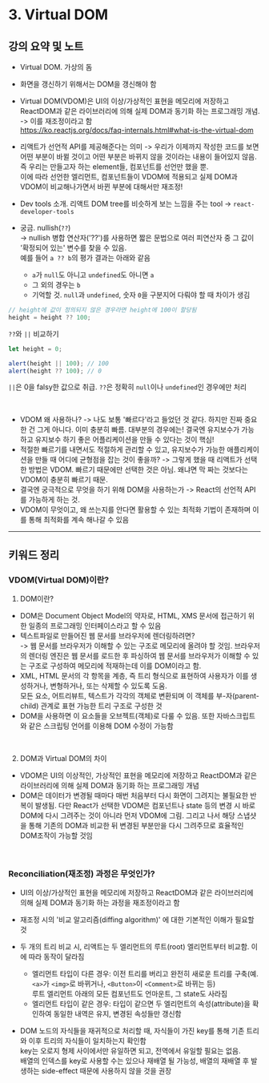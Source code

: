 # 3. Virtual DOM

## 강의 요약 및 노트

- Virtual DOM. 가상의 돔
- 화면을 갱신하기 위해서는 DOM을 갱신해야 함
- Virtual DOM(VDOM)은 UI의 이상/가상적인 표현을 메모리에 저장하고 ReactDOM과 같은 라이브러리에 의해 실제 DOM과 동기화 하는 프로그래밍 개념. -> 이를 재조정이라고 함  
<https://ko.reactjs.org/docs/faq-internals.html#what-is-the-virtual-dom>  
  
- 리액트가 선언적 API를 제공해준다는 의미 -> 우리가 이제까지 작성한 코드를 보면 어떤 부분이 바뀔 것이고 어떤 부분은 바뀌지 않을 것이라는 내용이 들어있지 않음. 즉 우리는 만들고자 하는 element들, 컴포넌트를 선언만 했을 뿐.  
이에 따라 선언한 엘리먼트, 컴포넌트들이 VDOM에 적용되고 실제 DOM과 VDOM이 비교해나가면서 바뀐 부분에 대해서만 재조정!  
  
- Dev tools 소개. 리액트 DOM tree를 비슷하게 보는 느낌을 주는 tool -> `react-developer-tools`

- 궁금. nullish(`??`)  
-> nullish 병합 연산자('??')를 사용하면 짧은 문법으로 여러 피연산자 중 그 값이 '확정되어 있는' 변수를 찾을 수 있음.  
예를 들어 `a ?? b`의 평가 결과는 아래와 같음
    - `a`가 `null`도 아니고 `undefined`도 아니면 `a`
    - 그 외의 경우는 `b`
    - 기억할 것. `null`과 `undefined`, 숫자 `0`을 구분지어 다뤄야 할 때 차이가 생김  
  
```javascript
// height에 값이 정의되지 않은 경우라면 height에 100이 할당됨
height = height ?? 100;
```
  
`??`와 `||` 비교하기

```javascript
let height = 0;

alert(height || 100); // 100
alert(height ?? 100); // 0
```

`||`은 0을 falsy한 값으로 취급. `??`은 정확히 `null`이나 `undefined`인 경우에만 처리

</br>

- VDOM 왜 사용하나? -> 나도 보통 '빠르다'라고 들었던 것 같다. 하지만 진짜 중요한 건 그게 아니다. 이미 충분히 빠름. 대부분의 경우에는! 결국엔 유지보수가 가능하고 유지보수 하기 좋은 어플리케이션을 만들 수 있다는 것이 핵심!
- 적절한 빠르기를 내면서도 적절하게 관리할 수 있고, 유지보수가 가능한 애플리케이션을 만들 때 어디에 균형점을 잡는 것이 좋을까? -> 그렇게 했을 때 리액트가 선택한 방법은 VDOM. 빠르기 때문에만 선택한 것은 아님. 왜냐면 막 짜는 것보다는 VDOM이 충분히 빠르기 때문.
- 결국엔 궁극적으로 무엇을 하기 위해 DOM을 사용하는가 -> React의 선언적 API를 가능하게 하는 것.
- VDOM이 무엇이고, 왜 쓰는지를 안다면 활용할 수 있는 최적화 기법이 존재하며 이를 통해 최적화를 계속 해나갈 수 있음

---

## 키워드 정리

### VDOM(Virtual DOM)이란?

1. DOM이란?

- DOM은 Document Object Model의 약자로, HTML, XMS 문서에 접근하기 위한 일종의 프로그래밍 인터페이스라고 할 수 있음
- 텍스트파일로 만들어진 웹 문서를 브라우저에 렌더링하려면?  
-> 웹 문서를 브라우저가 이해할 수 있는 구조로 메모리에 올려야 할 것임. 브라우저의 렌더링 엔진은 웹 문서를 로드한 후 파싱하여 웹 문서를 브라우저가 이해할 수 있는 구조로 구성하여 메모리에 적재하는데 이를 DOM이라고 함.
- XML, HTML 문서의 각 항목을 계층, 즉 트리 형식으로 표현하여 사용자가 이를 생성하거나, 변형하거나, 또는 삭제할 수 있도록 도움.  
모든 요소, 어트리뷰트, 텍스트가 각각의 객체로 변환되며 이 객체를 부-자(parent-child) 관계로 표현 가능한 트리 구조로 구성한 것
- DOM을 사용하면 이 요소들을 오브젝트(객체)로 다룰 수 있음. 또한 자바스크립트와 같은 스크립팅 언어를 이용해 DOM 수정이 가능함

</br>

2. DOM과 Virtual DOM의 차이

- VDOM은 UI의 이상적인, 가상적인 표현을 메모리에 저장하고 ReactDOM과 같은 라이브러리에 의해 실제 DOM과 동기화 하는 프로그래밍 개념
- DOM은 데이터가 변경될 때마다 매번 처음부터 다시 화면이 그려지는 불필요한 반복이 발생됨. 다만 React가 선택한 VDOM은 컴포넌트나 state 등의 변경 시 바로 DOM에 다시 그려주는 것이 아니라 먼저 VDOM에 그림. 그리고 나서 해당 스냅샷을 통해 기존의 DOM과 비교한 뒤 변경된 부분만을 다시 그려주므로 효율적인 DOM조작이 가능할 것임

</br>

### Reconciliation(재조정) 과정은 무엇인가?

- UI의 이상/가상적인 표현을 메모리에 저장하고 ReactDOM과 같은 라이브러리에 의해 실제 DOM과 동기화 하는 과정을 재조정이라고 함
- 재조정 시의 '비교 알고리즘(diffing algorithm)' 에 대한 기본적인 이해가 필요할 것  
  
- 두 개의 트리 비교 시, 리액트는 두 엘리먼트의 루트(root) 엘리먼트부터 비교함. 이에 따라 동작이 달라짐
    - 엘리먼트 타입이 다른 경우: 이전 트리를 버리고 완전히 새로운 트리를 구축(예. `<a>`가 `<img>`로 바뀌거나, `<Button>`이 `<Comment>`로 바뀌는 등)  
    루트 엘리먼트 아래의 모든 컴포넌트도 언마운트, 그 state도 사라짐
    - 엘리먼트 타입이 같은 경우: 타입이 같으면 두 엘리먼트의 속성(attribute)을 확인하여 동일한 내역은 유지, 변경된 속성들만 갱신함  
  
- DOM 노드의 자식들을 재귀적으로 처리할 때, 자식들이 가진 key를 통해 기존 트리와 이후 트리의 자식들이 일치하는지 확인함  
key는 오로지 형제 사이에서만 유일하면 되고, 전역에서 유일할 필요는 없음.  
배열의 인덱스를 key로 사용할 수는 있으나 재배열 될 가능성, 배열의 재배열 후 발생하는 side-effect 때문에 사용하지 않을 것을 권장
